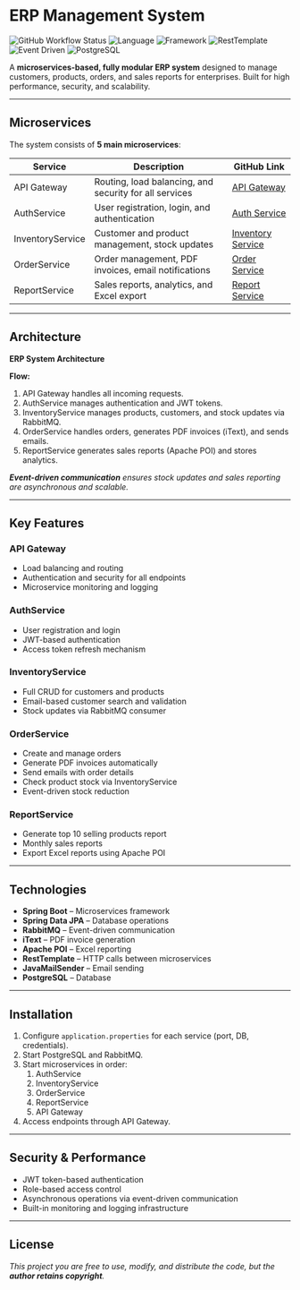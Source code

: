 # ERP Management System

![GitHub Workflow Status](https://img.shields.io/badge/build-passing-brightgreen) ![Language](https://img.shields.io/badge/language-Java-red) ![Framework](https://img.shields.io/badge/framework-SpringBoot-green)
![RestTemplate](https://img.shields.io/badge/RestTemplate-darkgreen) ![Event Driven](https://img.shields.io/badge/eventdriven-RabbitMQ-orange)  ![PostgreSQL](https://img.shields.io/badge/database-PostgreSQL-blue)

A **microservices-based, fully modular ERP system** designed to manage customers, products, orders, and sales reports for enterprises. Built for high performance, security, and scalability.  

---

## Microservices

The system consists of **5 main microservices**:

| Service | Description | GitHub Link |
| ------- | ----------- | ----------- |
| API Gateway | Routing, load balancing, and security for all services | [API Gateway](https://github.com/alyvnihad/API-Gateway) |
| AuthService | User registration, login, and authentication | [Auth Service](https://github.com/alyvnihad/Auth-Service) |
| InventoryService | Customer and product management, stock updates | [Inventory Service](https://github.com/alyvnihad/Inventory-Service) |
| OrderService | Order management, PDF invoices, email notifications | [Order Service](https://github.com/alyvnihad/Order-Service) |
| ReportService | Sales reports, analytics, and Excel export | [Report Service](https://github.com/alyvnihad/Report-Service) |

---

## Architecture

**ERP System Architecture**

**Flow:**  

1. API Gateway handles all incoming requests.  
2. AuthService manages authentication and JWT tokens.  
3. InventoryService manages products, customers, and stock updates via RabbitMQ.  
4. OrderService handles orders, generates PDF invoices (iText), and sends emails.  
5. ReportService generates sales reports (Apache POI) and stores analytics.  

***Event-driven communication** ensures stock updates and sales reporting are asynchronous and scalable.*  

---

## Key Features

### API Gateway

- Load balancing and routing  
- Authentication and security for all endpoints  
- Microservice monitoring and logging  

### AuthService

- User registration and login  
- JWT-based authentication  
- Access token refresh mechanism  

### InventoryService

- Full CRUD for customers and products  
- Email-based customer search and validation  
- Stock updates via RabbitMQ consumer  

### OrderService

- Create and manage orders  
- Generate PDF invoices automatically  
- Send emails with order details  
- Check product stock via InventoryService  
- Event-driven stock reduction  

### ReportService

- Generate top 10 selling products report  
- Monthly sales reports  
- Export Excel reports using Apache POI  

---

## Technologies

- **Spring Boot** – Microservices framework  
- **Spring Data JPA** – Database operations  
- **RabbitMQ** – Event-driven communication  
- **iText** – PDF invoice generation  
- **Apache POI** – Excel reporting  
- **RestTemplate** – HTTP calls between microservices  
- **JavaMailSender** – Email sending  
- **PostgreSQL** – Database  

---

## Installation

1. Configure `application.properties` for each service (port, DB, credentials).  
2. Start PostgreSQL and RabbitMQ.  
3. Start microservices in order:  
   1. AuthService  
   2. InventoryService  
   3. OrderService  
   4. ReportService  
   5. API Gateway  
4. Access endpoints through API Gateway.  

---

## Security & Performance

- JWT token-based authentication  
- Role-based access control  
- Asynchronous operations via event-driven communication  
- Built-in monitoring and logging infrastructure  

---

## License

*This project you are free to use, modify, and distribute the code, but the **author retains copyright**.* 


